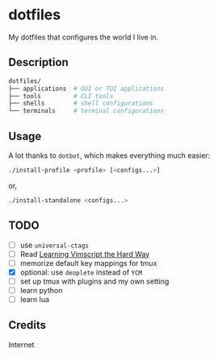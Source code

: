 dotfiles
========

My dotfiles that configures the world I live in.

Description
-----------

```bash
dotfiles/
├── applications  # GUI or TUI applications
├── tools         # CLI tools
├── shells        # shell configurations
└── terminals     # terminal configurations
```

Usage
-----

A lot thanks to `dotbot`, which makes everything much easier:

```bash
./install-profile <profile> [<configs...>]
```

or,

```bash
./install-standalone <configs...>
```

TODO
----

- [ ] use `universal-ctags`
- [ ] Read [Learning Vimscript the Hard Way](http://learnvimscriptthehardway.stevelosh.com/)
- [ ] memorize default key mappings for tmux
- [x] optional: use `deoplete` instead of `YCM`
- [ ] set up tmux with plugins and my own setting
- [ ] learn python
- [ ] learn lua

Credits
-------

Internet
